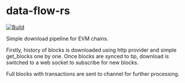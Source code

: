 # data-flow-rs

[![Build](https://github.com/oliverjantar/data-flow-rs/actions/workflows/ci.yml/badge.svg?branch=main)](https://github.com/oliverjantar/data-flow-rs/actions/workflows/ci.yml)

Simple download pipeline for EVM chains.

Firstly, history of blocks is downloaded using http provider and simple get_blocks one by one. Once blocks are synced to tip, download is switched to a web socket to subscribe for new blocks.

Full blocks with transactions are sent to channel for further processing.